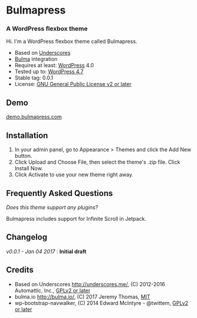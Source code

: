 # Bulmapress
### A WordPress flexbox theme


Hi. I'm a WordPress flexbox theme called Bulmapress.

- Based on [Underscores](http://underscores.me/)
- [Bulma](http://bulma.io) integration
- Requires at least: [WordPress](http://wordpress.org) 4.0
- Tested up to: [WordPress 4.7](https://wordpress.org/download/)
- Stable tag: 0.0.1
- License: [GNU General Public License v2 or later](http://www.gnu.org/licenses/gpl-2.0.html)

## Demo

[demo.bulmapress.com](http://demo.bulmapress.com/)

## Installation

1. In your admin panel, go to Appearance > Themes and click the Add New button.
2. Click Upload and Choose File, then select the theme's .zip file. Click Install Now.
3. Click Activate to use your new theme right away.

## Frequently Asked Questions

*Does this theme support any plugins?*

Bulmapress includes support for Infinite Scroll in Jetpack.

## Changelog

*v0.0.1 - Jan 04 2017* : **Initial draft**

## Credits

* Based on Underscores http://underscores.me/, (C) 2012-2016 Automattic, Inc., [GPLv2 or later](https://www.gnu.org/licenses/gpl-2.0.html)
* bulma.io http://bulma.io/, (C) 2017 Jeremy Thomas, [MIT](http://opensource.org/licenses/MIT)
* wp-bootstrap-navwalker, (C) 2014 Edward McIntyre - @twittem, [GPLv2 or later](https://www.gnu.org/licenses/gpl-2.0.html)
